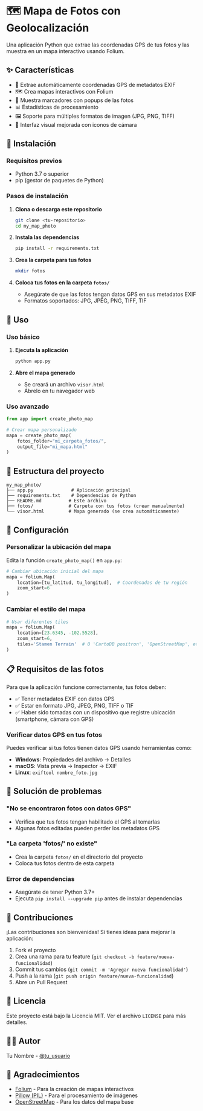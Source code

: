 # 🗺️ Mapa de Fotos con Geolocalización

Una aplicación Python que extrae las coordenadas GPS de tus fotos y las muestra en un mapa interactivo usando Folium.

## ✨ Características

- 📸 Extrae automáticamente coordenadas GPS de metadatos EXIF
- 🗺️ Crea mapas interactivos con Folium
- 📍 Muestra marcadores con popups de las fotos
- 📊 Estadísticas de procesamiento
- 🖼️ Soporte para múltiples formatos de imagen (JPG, PNG, TIFF)
- 🎯 Interfaz visual mejorada con iconos de cámara

## 🚀 Instalación

### Requisitos previos
- Python 3.7 o superior
- pip (gestor de paquetes de Python)

### Pasos de instalación

1. **Clona o descarga este repositorio**
   ```bash
   git clone <tu-repositorio>
   cd my_map_photo
   ```

2. **Instala las dependencias**
   ```bash
   pip install -r requirements.txt
   ```

3. **Crea la carpeta para tus fotos**
   ```bash
   mkdir fotos
   ```

4. **Coloca tus fotos en la carpeta `fotos/`**
   - Asegúrate de que las fotos tengan datos GPS en sus metadatos EXIF
   - Formatos soportados: JPG, JPEG, PNG, TIFF, TIF

## 📖 Uso

### Uso básico

1. **Ejecuta la aplicación**
   ```bash
   python app.py
   ```

2. **Abre el mapa generado**
   - Se creará un archivo `visor.html`
   - Ábrelo en tu navegador web

### Uso avanzado

```python
from app import create_photo_map

# Crear mapa personalizado
mapa = create_photo_map(
    fotos_folder="mi_carpeta_fotos/",
    output_file="mi_mapa.html"
)
```

## 📁 Estructura del proyecto

```
my_map_photo/
├── app.py              # Aplicación principal
├── requirements.txt    # Dependencias de Python
├── README.md          # Este archivo
├── fotos/             # Carpeta con tus fotos (crear manualmente)
└── visor.html         # Mapa generado (se crea automáticamente)
```

## 🔧 Configuración

### Personalizar la ubicación del mapa

Edita la función `create_photo_map()` en `app.py`:

```python
# Cambiar ubicación inicial del mapa
mapa = folium.Map(
    location=[tu_latitud, tu_longitud],  # Coordenadas de tu región
    zoom_start=6
)
```

### Cambiar el estilo del mapa

```python
# Usar diferentes tiles
mapa = folium.Map(
    location=[23.6345, -102.5528],
    zoom_start=6,
    tiles='Stamen Terrain'  # O 'CartoDB positron', 'OpenStreetMap', etc.
)
```

## 📋 Requisitos de las fotos

Para que la aplicación funcione correctamente, tus fotos deben:

- ✅ Tener metadatos EXIF con datos GPS
- ✅ Estar en formato JPG, JPEG, PNG, TIFF o TIF
- ✅ Haber sido tomadas con un dispositivo que registre ubicación (smartphone, cámara con GPS)

### Verificar datos GPS en tus fotos

Puedes verificar si tus fotos tienen datos GPS usando herramientas como:
- **Windows**: Propiedades del archivo → Detalles
- **macOS**: Vista previa → Inspector → EXIF
- **Linux**: `exiftool nombre_foto.jpg`

## 🐛 Solución de problemas

### "No se encontraron fotos con datos GPS"
- Verifica que tus fotos tengan habilitado el GPS al tomarlas
- Algunas fotos editadas pueden perder los metadatos GPS

### "La carpeta 'fotos/' no existe"
- Crea la carpeta `fotos/` en el directorio del proyecto
- Coloca tus fotos dentro de esta carpeta

### Error de dependencias
- Asegúrate de tener Python 3.7+
- Ejecuta `pip install --upgrade pip` antes de instalar dependencias

## 🤝 Contribuciones

¡Las contribuciones son bienvenidas! Si tienes ideas para mejorar la aplicación:

1. Fork el proyecto
2. Crea una rama para tu feature (`git checkout -b feature/nueva-funcionalidad`)
3. Commit tus cambios (`git commit -m 'Agregar nueva funcionalidad'`)
4. Push a la rama (`git push origin feature/nueva-funcionalidad`)
5. Abre un Pull Request

## 📄 Licencia

Este proyecto está bajo la Licencia MIT. Ver el archivo `LICENSE` para más detalles.

## 👨‍💻 Autor

Tu Nombre - [@tu_usuario](https://github.com/tu_usuario)

## 🙏 Agradecimientos

- [Folium](https://python-visualization.github.io/folium/) - Para la creación de mapas interactivos
- [Pillow (PIL)](https://pillow.readthedocs.io/) - Para el procesamiento de imágenes
- [OpenStreetMap](https://www.openstreetmap.org/) - Para los datos del mapa base

